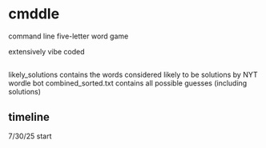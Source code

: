 # cmddle
command line five-letter word game

extensively vibe coded

##
likely_solutions contains the words considered likely to be solutions by NYT wordle bot
combined_sorted.txt contains all possible guesses (including solutions)

## timeline
7/30/25 start
